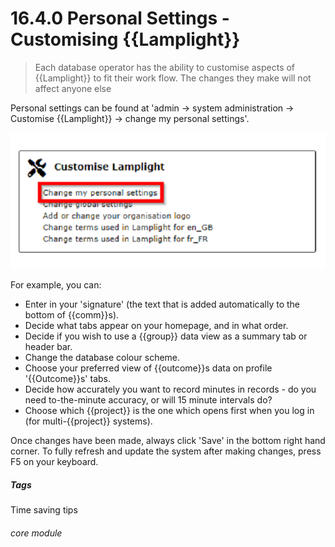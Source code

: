 # 16.4.0    Personal Settings - Customising {{Lamplight}}

> Each database operator has the ability to customise aspects of {{Lamplight}} to fit their work flow. The changes they make will not affect anyone else 

Personal settings can be found at 'admin -> system administration -> Customise {{Lamplight}} -> change my personal settings'. 

![Personal Settings in System Admin](16.4.0a.png)

 For example, you can:

- Enter in your 'signature' (the text that is added automatically to the bottom of {{comm}}s). 
- Decide what tabs appear on your homepage, and in what order. 
- Decide if you wish to use a {{group}} data view as a summary tab or header bar. 
- Change the database colour scheme. 
- Choose your preferred view of {{outcome}}s data on profile '{{Outcome}}s' tabs.
- Decide how accurately you want to record minutes in records - do you need to-the-minute accuracy, or will 15 minute intervals do?
- Choose which {{project}} is the one which opens first when you log in (for multi-{{project}} systems).

Once changes have been made, always click 'Save' in the bottom right hand corner. 
To fully refresh and update the system after making changes, press F5 on your keyboard. 


##### Tags
Time saving tips

###### core module

